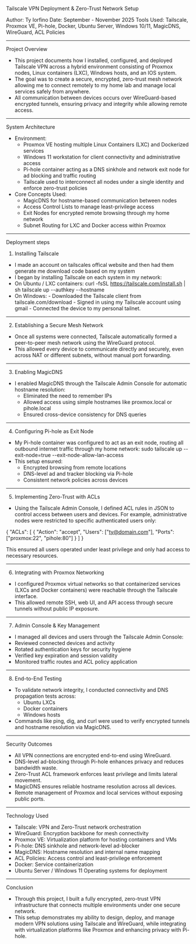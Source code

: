 Tailscale VPN Deployment & Zero-Trust Network Setup

Author: Ty Iorfino
Date: September - November 2025
Tools Used: Tailscale, Proxmox VE, Pi-hole, Docker, Ubuntu Server, Windows 10/11, MagicDNS, WireGuard, ACL Policies

---

Project Overview
- This project documents how I installed, configured, and deployed Tailscale VPN across a hybrid environment consisting of Proxmox nodes, Linux containers (LXC), Windows hosts, and an IOS system.
- The goal was to create a secure, encrypted, zero-trust mesh network allowing me to connect remotely to my home lab and manage local services safely from anywhere.
- All communication between devices occurs over WireGuard-based encrypted tunnels, ensuring privacy and integrity while allowing remote access.

---

System Architecture
- Environment: 
  - Proxmox VE hosting multiple Linux Containers (LXC) and Dockerized services
  - Windows 11 workstation for client connectivity and administrative access
  - Pi-hole container acting as a DNS sinkhole and network exit node for ad blocking and traffic routing
  - Tailscale used to interconnect all nodes under a single identity and enforce zero-trust policies
- Core Concepts Used:
  - MagicDNS for hostname-based communication between nodes
  - Access Control Lists to manage least-privilege access
  - Exit Nodes for encrypted remote browsing through my home network
  - Subnet Routing for LXC and Docker access within Proxmox

--- 

Deployment steps
1. Installing Tailscale
- I made an account on tailscales offical website and then had them generate me download code based on my system
- I began by installing Tailscale on each system in my network:
- On Ubuntu / LXC containers:
      curl -fsSL https://tailscale.com/install.sh | sh
      tailscale up --authkey <your-auth-key> --hostname <device-name>
- On Windows:
      - Downloaded the Tailscale client from tailscale.com/download
      - Signed in using my Tailscale account using gmail
      - Connected the device to my personal tailnet.

---

2. Establishing a Secure Mesh Network
- Once all systems were connected, Tailscale automatically formed a peer-to-peer mesh network using the WireGuard protocol.
- This allowed every device to communicate directly and securely, even across NAT or different subnets, without manual port forwarding.

--- 

3. Enabling MagicDNS
- I enabled MagicDNS through the Tailscale Admin Console for automatic hostname resolution:
    - Eliminated the need to remember IPs
    - Allowed access using simple hostnames like proxmox.local or pihole.local
    - Ensured cross-device consistency for DNS queries

---

4. Configuring Pi-hole as Exit Node
- My Pi-hole container was configured to act as an exit node, routing all outbound internet traffic through my home network:
    sudo tailscale up --exit-node=true --exit-node-allow-lan-access
- This setup ensured:
    - Encrypted browsing from remote locations
    - DNS-level ad and tracker blocking via Pi-hole
    - Consistent network policies across devices

---

5. Implementing Zero-Trust with ACLs
- Using the Tailscale Admin Console, I defined ACL rules in JSON to control access between users and devices.
For example, administrative nodes were restricted to specific authenticated users only:

{
  "ACLs": [
    {
      "Action": "accept",
      "Users": ["ty@domain.com"],
      "Ports": ["proxmox:22", "pihole:80"]
    }
  ]
}

This ensured all users operated under least privilege and only had access to necessary resources.

---

6. Integrating with Proxmox Networking
- I configured Proxmox virtual networks so that containerized services (LXCs and Docker containers) were reachable through the Tailscale interface.
- This allowed remote SSH, web UI, and API access through secure tunnels without public IP exposure.

---

7. Admin Console & Key Management
- I managed all devices and users through the Tailscale Admin Console:
- Reviewed connected devices and activity
- Rotated authentication keys for security hygiene
- Verified key expiration and session validity
- Monitored traffic routes and ACL policy application

---

8. End-to-End Testing
- To validate network integrity, I conducted connectivity and DNS propagation tests across:
  - Ubuntu LXCs
  - Docker containers
  - Windows hosts
- Commands like ping, dig, and curl were used to verify encrypted tunnels and hostname resolution via MagicDNS.

---

Security Outcomes
- All VPN connections are encrypted end-to-end using WireGuard.
- DNS-level ad-blocking through Pi-hole enhances privacy and reduces bandwidth waste.
- Zero-Trust ACL framework enforces least privilege and limits lateral movement.
- MagicDNS ensures reliable hostname resolution across all devices.
- Remote management of Proxmox and local services without exposing public ports.

---

Technology Used
- Tailscale:	VPN and Zero-Trust network orchestration
- WireGuard:	Encryption backbone for mesh connectivity
- Proxmox VE:	Virtualization platform for hosting containers and VMs
- Pi-hole:	DNS sinkhole and network-level ad-blocker
- MagicDNS:	Hostname resolution and internal name mapping
- ACL Policies:	Access control and least-privilege enforcement
- Docker:	Service containerization
- Ubuntu Server / Windows 11	Operating systems for deployment

---

Conclusion
- Through this project, I built a fully encrypted, zero-trust VPN infrastructure that connects multiple environments under one secure network.
- This setup demonstrates my ability to design, deploy, and manage modern VPN solutions using Tailscale and WireGuard, while integrating with virtualization platforms like Proxmox and enhancing privacy with Pi-hole.
